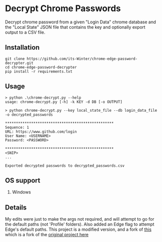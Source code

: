# Decrypt Chrome Passwords

Decrypt chrome password from a given "Login Data" chrome database and the "Local State" JSON file that contains the key and optionally export output to a CSV file.

## Installation
```
git clone https://github.com/its-Winter/chrome-edge-password-decrypter.git
cd chrome-edge-password-decrypter
pip install -r requirements.txt
```

## Usage
```
> python .\chrome-decrypt.py --help
usage: chrome-decrypt.py [-h] -k KEY -d DB [-o OUTPUT]

> python chrome-decrypt.py --key local_state_file --db login_data_file -o decrypted_passwords

**************************************************
Sequence: 1
URL: https://www.github.com/login
User Name: <USERNAME>
Password: <PASSWORD>

**************************************************
<SNIP>
...

Exported decrypted passwords to decrypted_passwords.csv

```

## OS support
1. Windows

## Details
My edits were just to make the args not required, and will attempt to go for the default paths (not 'Profile' folders). Also added an Edge flag to attempt Edge's default paths.
This project is a modified version, and a fork of [this](https://github.com/Bruckyy/chrome-password-decrypter) which is a fork of the [original project here](https://github.com/ohyicong/decrypt-chrome-passwords)
